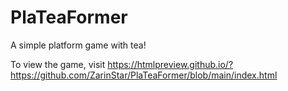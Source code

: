 # PlaTeaFormer

A simple platform game with tea!

To view the game, visit https://htmlpreview.github.io/?https://github.com/ZarinStar/PlaTeaFormer/blob/main/index.html
